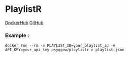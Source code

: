 # PlaylistR

[DockerHub](https://hub.docker.com/r/bgounon/playlistr)
[GitHub](https://github.com/bgounon/PlaylistR)

### Example :
`docker run --rm -e PLAYLIST_ID=your_playlist_id -e API_KEY=your_api_key psyqqow/playlistr > playlist.json`
